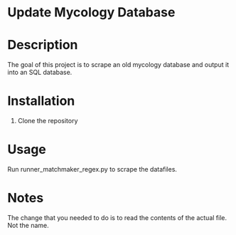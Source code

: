 # Update Mycology Database
# Description
The goal of this project is to scrape an old mycology database and output it into  an SQL database.  
# Installation
1. Clone the repository
# Usage
Run runner_matchmaker_regex.py to scrape the datafiles.


# Notes
The change that you needed to do is to read the contents of the actual file. Not the name. 



